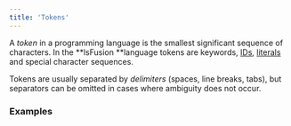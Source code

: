 ```yaml
---
title: 'Tokens'
---
```


A *token* in a programming language is the smallest significant sequence of characters. In the **lsFusion **language tokens are keywords, [IDs](IDs.md), [literals](Literals.md) and special character sequences.

Tokens are usually separated by *delimiters* (spaces, line breaks, tabs), but separators can be omitted in cases where ambiguity does not occur.

### Examples

